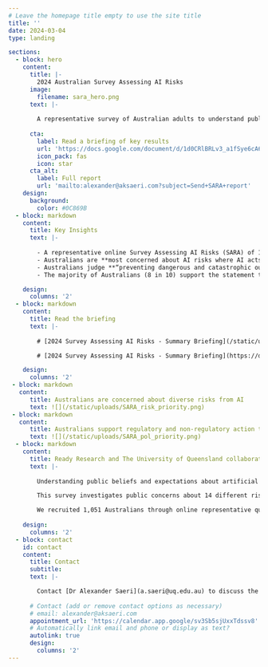 ```yaml
---
# Leave the homepage title empty to use the site title
title: ''
date: 2024-03-04
type: landing

sections:
  - block: hero
    content:
      title: |-
        2024 Australian Survey Assessing AI Risks
      image:
        filename: sara_hero.png
      text: |-
       
        A representative survey of Australian adults to understand public perceptions of AI risks and support for AI governance actions in Australia.
    
      cta:
        label: Read a briefing of key results
        url: 'https://docs.google.com/document/d/1d0CRlBRLv3_a1fSye6cA6dzMjxtopjCcklc8irGPlDc/export?format=pdf&attachment=false'
        icon_pack: fas
        icon: star
      cta_alt:
        label: Full report
        url: 'mailto:alexander@aksaeri.com?subject=Send+SARA+report'
    design:
      background:
        color: #0C869B
  - block: markdown
    content:
      title: Key Insights
      text: |-
    
        - A representative online Survey Assessing AI Risks (SARA) of 1,051 Australians in January-February 2024 investigated public perceptions of AI risks and support for AI governance actions.
        - Australians are **most concerned about AI risks where AI acts unsafely** (e.g., acting in conflict with human values, failure of critical infrastructure), **is misused** (e.g., cyber attacks, biological weapons), or **displaces the jobs of humans**; they are least concerned about AI-assisted surveillance, or bias and discrimination in AI decision-making.
        - Australians judge **“preventing dangerous and catastrophic outcomes from AI”** the **#1 priority for the Australian Government in AI**; 9 in 10 Australians support creating a new regulatory body for AI.
        - The majority of Australians (8 in 10) support the statement that "mitigating the risk of extinction from AI should be a global priority alongside other societal-scale risks such as pandemics and nuclear war".

    design:
      columns: '2'
  - block: markdown
    content:
      title: Read the briefing
      text: |-
    
        # [2024 Survey Assessing AI Risks - Summary Briefing](/static/uploads/2024 Survey Assessing AI Risks - Summary Briefing.pdf) (PDF)

        # [2024 Survey Assessing AI Risks - Summary Briefing](https://docs.google.com/document/d/1d0CRlBRLv3_a1fSye6cA6dzMjxtopjCcklc8irGPlDc/edit) (Google doc)

    design:
      columns: '2'
 - block: markdown
   content:
      title: Australians are concerned about diverse risks from AI
      text: ![](/static/uploads/SARA_risk_priority.png)
 - block: markdown
   content:
      title: Australians support regulatory and non-regulatory action to address risks from AI
      text: ![](/static/uploads/SARA_pol_priority.png)
  - block: markdown
    content:
      title: Ready Research and The University of Queensland collaborated on this 'evidence for action' survey
      text: |-
    
        Understanding public beliefs and expectations about artificial intelligence (AI) risks and their possible responses is important for ensuring that the ethical, legal, and social implications of AI are addressed through effective governance. We conducted the *Survey Assessing Risks from AI* (SARA) to generate ‘evidence for action’, to help public and private actors make the decisions needed for safer AI development and use. 

        This survey investigates public concerns about 14 different risks from AI, from AI being used to spread fake and harmful content online, to AI being used for the creation of biological and chemical weapons; public support for AI development and regulation; and priority governance actions to address risks from AI (with a focus on government action).

        We recruited 1,051 Australians through online representative quota sampling stratified by age, sex, and Australian state / territory. We also conducted multilevel regression with poststratification to construct more accurate population estimates based on 2021 Australian Census data.
    
    design:
      columns: '2'
  - block: contact
    id: contact
    content:
      title: Contact
      subtitle:
      text: |-

        Contact [Dr Alexander Saeri](a.saeri@uq.edu.au) to discuss the SARA project and its findings.
    
      # Contact (add or remove contact options as necessary)
      # email: alexander@aksaeri.com
      appointment_url: 'https://calendar.app.google/sv3Sb5sjUxxTdssv8'
      # Automatically link email and phone or display as text?
      autolink: true
      design:
        columns: '2'
---
```

